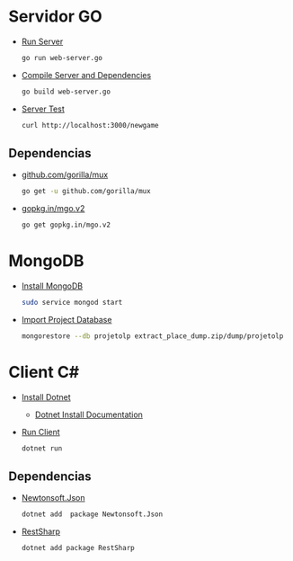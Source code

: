 # Servidor GO
* [Run Server](https://golang.org/cmd/go/)
    ```sh
    go run web-server.go
    ```
* [Compile Server and Dependencies](https://golang.org/cmd/go/)
    ```sh
    go build web-server.go
    ```
* [Server Test](#servidor-go)
    ```sh
    curl http://localhost:3000/newgame
    ```
## Dependencias
* [github.com/gorilla/mux](https://github.com/gorilla/mux)
    ```sh
    go get -u github.com/gorilla/mux
    ```
* [gopkg.in/mgo.v2](https://github.com/go-mgo/mgo)
    ```sh
    go get gopkg.in/mgo.v2
    ```
# MongoDB
* [Install MongoDB](https://docs.mongodb.com/manual/tutorial/install-mongodb-on-ubuntu)    
    ```sh
    sudo service mongod start
    ```
* [Import Project Database](https://docs.mongodb.com/manual/reference/program/mongorestore/index.html)
    ```sh
    mongorestore --db projetolp extract_place_dump.zip/dump/projetolp
    ```

# Client C#
* [Install Dotnet](https://www.microsoft.com/net/download/linux-package-manager/ubuntu16-04/sdk-current)
    * [Dotnet Install Documentation](https://www.microsoft.com/net/download/linux-package-manager/ubuntu16-04/sdk-current)

* [Run Client](https://docs.microsoft.com/pt-br/dotnet/core/tutorials/using-with-xplat-cli)
    ```sh
    dotnet run
    ```
## Dependencias
* [Newtonsoft.Json](https://www.newtonsoft.com/json)
    ```sh
    dotnet add  package Newtonsoft.Json
    ```
* [RestSharp](http://restsharp.org/)
    ```sh
    dotnet add package RestSharp
    ```
